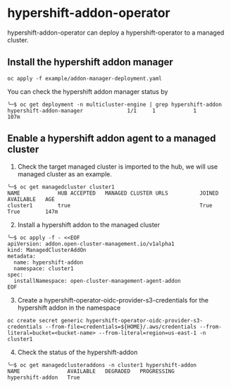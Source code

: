 # hypershift-addon-operator

hypershift-addon-operator can deploy a hypershift-operator to a managed cluster.

## Install the hypershift addon manager

```
oc apply -f example/addon-manager-deployment.yaml
```

You can check the hypershift addon manager status by
```
╰─$ oc get deployment -n multicluster-engine | grep hypershift-addon
hypershift-addon-manager              1/1     1            1           107m
```

## Enable a hypershift addon agent to a managed cluster

1. Check the target managed cluster is imported to the hub, we will use managed cluster <cluster1> as an example.
```
╰─$ oc get managedcluster cluster1
NAME            HUB ACCEPTED   MANAGED CLUSTER URLS          JOINED   AVAILABLE   AGE
cluster1        true                                         True     True        147m
```

2. Install a hypershift addon to the managed cluster <cluster1>
```
╰─$ oc apply -f - <<EOF
apiVersion: addon.open-cluster-management.io/v1alpha1
kind: ManagedClusterAddOn
metadata:
  name: hypershift-addon
  namespace: cluster1
spec:
  installNamespace: open-cluster-management-agent-addon
EOF
```

3. Create a hypershift-operator-oidc-provider-s3-credentials for the hypershift addon in the <cluster1> namespace
```
oc create secret generic hypershift-operator-oidc-provider-s3-credentials --from-file=credentials=${HOME}/.aws/credentials --from-literal=bucket=<bucket-name> --from-literal=region=us-east-1 -n cluster1
```

4. Check the status of the hypershift-addon
```
╰─$ oc get managedclusteraddons -n cluster1 hypershift-addon
NAME               AVAILABLE   DEGRADED   PROGRESSING
hypershift-addon   True
```
